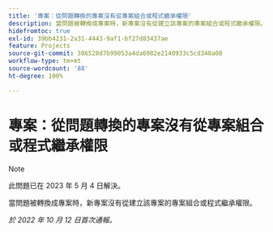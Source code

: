 ```yaml
---
title: '專案：從問題轉換的專案沒有從專案組合或程式繼承權限'
description: 當問題被轉換成專案時，新專案沒有從建立該專案的專案組合或程式繼承權限。
hidefromtoc: true
exl-id: 39bb4231-2a31-4443-9af1-bf27d83437ae
feature: Projects
source-git-commit: 386528d7b99053a4da6982e2140933c5cd348a08
workflow-type: tm+mt
source-wordcount: '88'
ht-degree: 100%

---
```


# 專案：從問題轉換的專案沒有從專案組合或程式繼承權限

>[!NOTE]
>
>此問題已在 2023 年 5 月 4 日解決。

當問題被轉換成專案時，新專案沒有從建立該專案的專案組合或程式繼承權限。

_於 2022 年 10 月 12 日首次通報。_
